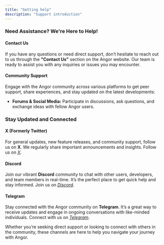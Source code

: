 ```yaml
---
title: "Getting help"
description: "Support introduction"
---
```


### Need Assistance? We're Here to Help!

#### Contact Us 
If you have any questions or need direct support, don’t hesitate to reach out to us through the **"Contact Us"** section on the Angor website. Our team is ready to assist you with any inquiries or issues you may encounter.

#### Community Support 
Engage with the Angor community across various platforms to get peer support, share experiences, and stay updated on the latest developments:

* **Forums & Social Media:** Participate in discussions, ask questions, and exchange ideas with fellow Angor users.

### Stay Updated and Connected

#### X (Formerly Twitter) 
For general updates, new feature releases, and community support, follow us on **X**. We regularly share important announcements and insights.
Follow us on _[X](https://x.com/angor_io)_.

#### Discord 
Join our vibrant **Discord** community to chat with other users, developers, and team members in real-time. It’s the perfect place to get quick help and stay informed.
Join us on _[Discord](https://www.blockcore.net/discord)_.

#### Telegram 
Stay connected with the Angor community on **Telegram**. It’s a great way to receive updates and engage in ongoing conversations with like-minded individuals.
Connect with us on _[Telegram](https://t.me/angor_io)_.

Whether you’re seeking direct support or looking to connect with others in the community, these channels are here to help you navigate your journey with Angor.
